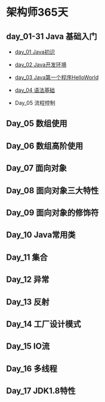 #   架构师365天
## day_01-31 Java 基础入门

- [day_01 Java初识](https://github.com/huzhengxing/architect-365-days/tree/main/day_01-31/day_01)

- [day_02 Java开发环境](https://github.com/huzhengxing/architect-365-days/tree/main/day_01-31/day_02)

- [day_03 Java第一个程序HelloWorld](https://github.com/huzhengxing/architect-365-days/tree/main/day_01-31/day_03)

- [day_04 语法基础](https://github.com/huzhengxing/architect-365-days/tree/main/day_01-31/day_04)
 

- Day_05 流程控制

## Day_05 数组使用

## Day_06 数组高阶使用

## Day_07 面向对象

## Day_08 面向对象三大特性

## Day_09 面向对象的修饰符

## Day_10 Java常用类

## Day_11 集合

## Day_12 异常

## Day_13 反射

## Day_14 工厂设计模式

## Day_15 IO流

## Day_16 多线程

## Day_17 JDK1.8特性